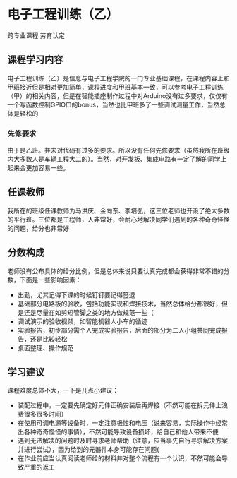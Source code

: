 # 电子工程训练（乙）
<div class="badges">
<span class="badge cross-badge">跨专业课程</span>
<span class="badge labor-badge">劳育认定</span>
</div>

## 课程学习内容

电子工程训练（乙）是信息与电子工程学院的一门专业基础课程，在课程内容上和甲班接近但是相对更加简单，课程进度和甲班基本一致，可以参考电子工程训练（甲）的相关内容，但是在智能插座制作过程中对Arduino没有过多要求，仅仅有一个写函数控制GPIO口的bonus，当然也比甲班多了一些调试测量工作，当然总体是轻松的

### 先修要求

由于是乙班。并未对代码有过多的要求。所以没有任何先修要求（虽然我所在班级内大多数人是车辆工程大二的）。当然，对开发板、集成电路有一定了解的同学上起来会更加容易一些。

## 任课教师

我所在的班级任课教师为马洪庆、金向东、李培弘，这三位老师也开设了绝大多数的平行班。三位都是工程师，人非常好，会耐心地解决同学们遇到的各种奇奇怪怪的问题，给分也非常好

## 分数构成

老师没有公布具体的给分比例，但是总体来说只要认真完成都会获得非常不错的分数，下面是一些影响因素：

- 出勤，尤其记得下课的时候钉钉要记得签退
- 基础部分电路板的验收，包括功能实现和焊接技术，当然总体给分都很好，但是还是尽量在如剪短管脚之类的地方做规范一些（
- 调试演示的验收视频，如智能机器人小车的循迹
- 实验报告，初步部分需个人完成实验报告，后面的部分为二人小组共同完成报告，还是比较轻松
- 桌面整理、操作规范

## 学习建议

课程难度总体不大，一下是几点小建议：

- 装配过程中，一定要先确定好元件正确安装后再焊接（不然可能在拆元件上浪费很多很多时间）
- 在使用可调电源等设备时，一定注意极性和电压（说来容易，实际操作中经常出各种奇奇怪怪的事情），不然可能导致设备损坏，给自己和他人带来不便
- 遇到无法解决的问题时及时寻求老师帮助（注意，应当事先自行寻求解决方案并进行尝试），因为给到的元器件本身可能存在问题(
- 在作业前应当认真阅读老师给的材料并对整个流程有一个认识，不然可能会导致严重的返工
